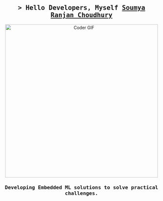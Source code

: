<h2 align="center">
        <samp>&gt; Hello Developers, Myself
                <b><a target="_blank" href="https://www.linkedin.com/in/srchoudhury7/">Soumya Ranjan Choudhury</a></b>
        </samp>
</h2>

<p align="center">
  <img src="https://user-images.githubusercontent.com/74038190/225813708-98b745f2-7d22-48cf-9150-083f1b00d6c9.gif" alt="Coder GIF" width="500">
</p>

<h3 align="center">
        <samp>Developing Embedded ML solutions to solve practical challenges.</samp>
</h3>
